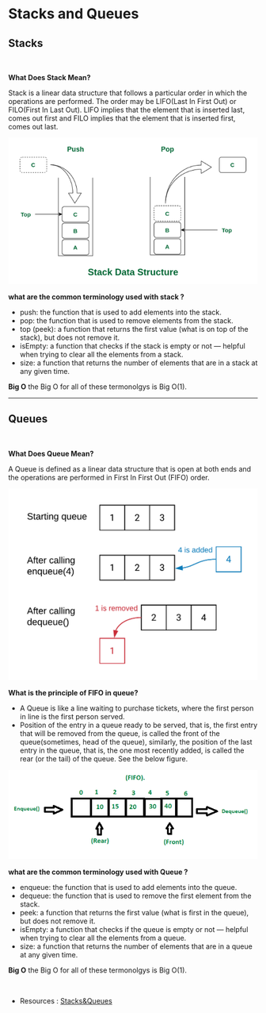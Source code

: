# Stacks and Queues
## Stacks
<br>

**What Does Stack Mean?**

Stack is a linear data structure that follows a particular order in which the operations are performed. The order may be LIFO(Last In First Out) or FILO(First In Last Out). LIFO implies that the element that is inserted last, comes out first and FILO implies that the element that is inserted first, comes out last.

![](./images/stack.drawio2.png)

**what are the common terminology used with stack ?**

- push: the function that is used to add elements into the stack.
- pop: the function that is used to remove elements from the stack.
- top (peek): a function that returns the first value (what is on top of the stack), but does not remove it.
- isEmpty: a function that checks if the stack is empty or not — helpful when trying to clear all the elements from a stack.
- size: a function that returns the number of elements that are in a stack at any given time.

**Big O**
the Big O for all of these termonolgys is Big O(1).

---
## Queues

<br>

**What Does Queue Mean?**

A Queue is defined as a linear data structure that is open at both ends and the operations are performed in First In First Out (FIFO) order.

![](./images/NKuZd0s.png)

**What is the principle of FIFO in queue?**
- A Queue is like a line waiting to purchase tickets, where the first person in line is the first person served.
- Position of the entry in a queue ready to be served, that is, the first entry that will be removed from the queue, is called the front of the queue(sometimes, head of the queue), similarly, the position of the last entry in the queue, that is, the one most recently added, is called the rear (or the tail) of the queue. See the below figure.

![](./images/fifo-property-in-Queue.png)

**what are the common terminology used with Queue ?**


- enqueue: the function that is used to add elements into the queue.
- dequeue: the function that is used to remove the first element from the stack.
- peek: a function that returns the first value (what is first in the queue), but does not remove it.
- isEmpty: a function that checks if the queue is empty or not — helpful when trying to clear all the elements from a queue.
- size: a function that returns the number of elements that are in a queue at any given time.

**Big O**
the Big O for all of these termonolgys is Big O(1).

<br>

- Resources : [Stacks&Queues](https://medium.com/basecs/stacks-and-overflows-dbcf7854dc67)



